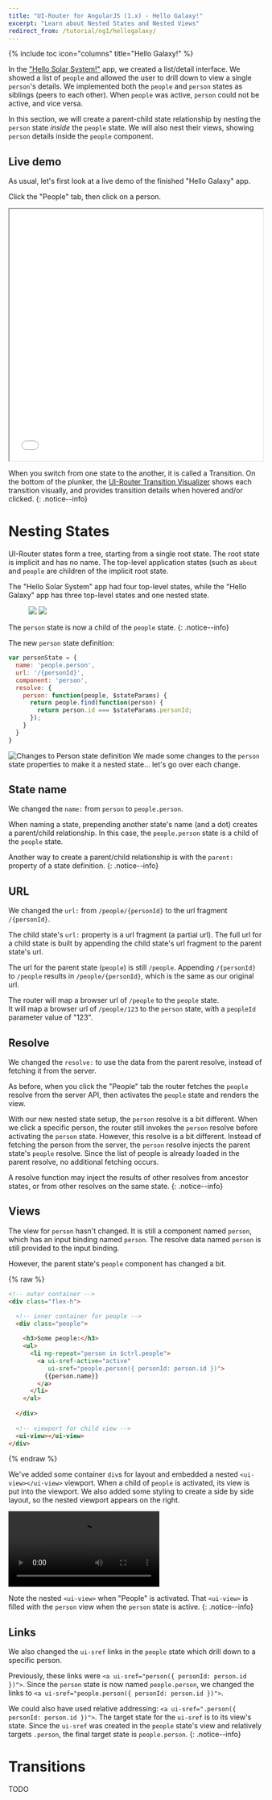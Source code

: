 ```yaml
---
title: "UI-Router for AngularJS (1.x) - Hello Galaxy!"
excerpt: "Learn about Nested States and Nested Views"
redirect_from: /tutorial/ng1/hellogalaxy/
---
```

{% include toc icon="columns" title="Hello Galaxy!" %}

In the ["Hello Solar System!"](hellosolarsystem) app, we created a list/detail interface.
We showed a list of `people` and allowed the user to drill down to view a single `person`'s details.
We implemented both the `people` and `person` states as siblings (peers to each other).
When `people` was active, `person` could not be active, and vice versa.

In this section, we will create a parent-child state relationship by nesting the `person` state _inside_ the `people` state.
We will also nest their views, showing `person` details inside the `people` component.

## Live demo

As usual, let's first look at a live demo of the finished "Hello Galaxy" app.

Click the "People" tab, then click on a person. 

<iframe style="width: 100%; height: 500px;" 
  src="//embed.plnkr.co/jbZgIg/?show=preview"
  frameborder="1" allowfullscren="allowfullscren"></iframe>

When you switch from one state to the another, it is called a Transition. 
On the bottom of the plunker, the [UI-Router Transition Visualizer](https://github.com/ui-router/visualizer)
shows each transition visually, and provides transition details when hovered and/or clicked.
{: .notice--info}

# Nesting States

UI-Router states form a tree, starting from a single root state.
The root state is implicit and has no name.
The top-level application states (such as `about` and `people` are children of the implicit root state.

The "Hello Solar System" app had four top-level states, while the 
"Hello Galaxy" app has three top-level states and one nested state.

<figure class="half">
    <img src="/assets/tutorial/hellosolarsystem.png">
    <img src="/assets/tutorial/hellogalaxy.png">
</figure>

The `person` state is now a child of the `people` state.
{: .notice--info}

The new `person` state definition:

```js
var personState = { 
  name: 'people.person', 
  url: '/{personId}', 
  component: 'person',
  resolve: {
    person: function(people, $stateParams) {
      return people.find(function(person) { 
        return person.id === $stateParams.personId;
      });
    }
  }
}
```



![Changes to Person state definition](/assets/tutorial/ss-to-galaxy-diff.png)
We made some changes to the `person` state properties to make it a nested state... let's go over each change.



## State name

We changed the `name:` from `person` to `people.person`.

When naming a state, prepending another state's name (and a dot) creates a parent/child relationship.
In this case, the `people.person` state is a child of the `people` state.

Another way to create a parent/child relationship is with the `parent:` property of a state definition.
{: .notice--info}

## URL

We changed the `url:` from `/people/{personId}` to the url fragment `/{personId}`.

The child state's `url:` property is a url fragment (a partial url).
The full url for a child state is built by appending the child state's url fragment to the parent state's url.

The url for the parent state (`people`) is still `/people`.
Appending `/{personId}` to `/people` results in `/people/{personId}`, which is the same as our original url.

The router will map a browser url of `/people` to the `people` state.  
It will map a browser url of `/people/123` to the `person` state, with a `peopleId` parameter value of "123".

## Resolve

We changed the `resolve:` to use the data from the parent resolve, instead of fetching it from the server.

As before, when you click the "People" tab the router fetches the `people` resolve from the server API, 
then activates the `people` state and renders the view.

With our new nested state setup, the `person` resolve is a bit different.
When we click a specific person, the router still invokes the `person` resolve before activating the `person` state.
However, this resolve is a bit different.
Instead of fetching the person from the server, the `person` resolve injects the parent state's `people` resolve.
Since the list of people is already loaded in the parent resolve, no additional fetching occurs.

A resolve function may inject the results of other resolves from ancestor states, or from other resolves on the same state.
{: .notice--info}


## Views

The view for `person` hasn't changed.
It is still a component named `person`, which has an input binding named `person`.
The resolve data named `person` is still provided to the input binding.

However, the parent state's `people` component has changed a bit.

{% raw %}
```html
<!-- outer container -->
<div class="flex-h">  

  <!-- inner container for people -->
  <div class="people">
  
    <h3>Some people:</h3>
    <ul>
      <li ng-repeat="person in $ctrl.people">
        <a ui-sref-active="active" 
           ui-sref="people.person({ personId: person.id })">
          {{person.name}}
        </a>
      </li>
    </ul>
    
  </div>
  
  <!-- viewport for child view -->
  <ui-view></ui-view>
</div>
```
{% endraw %}

We've added some container `div`s for layout and embedded a nested `<ui-view></ui-view>` viewport.
When a child of `people` is activated, its view is put into the viewport.
We also added some styling to create a side by side layout, so the nested viewport appears on the right. 


<video controls="controls" autoplay loop>
  <source src="/assets/tutorial/nested view.mov.mp4" type="video/mp4">
  <source src="/assets/tutorial/nested view.mov.webm" type="video/webm">
</video>

Note the nested `<ui-view>` when "People" is activated.
That `<ui-view>` is filled with the `person` view when the `person` state is active.
{: .notice--info}

## Links

We also changed the `ui-sref` links in the `people` state which drill down to a specific person.

Previously, these links were `<a ui-sref="person({ personId: person.id })">`.
Since the `person` state is now named `people.person`, we changed the links to `<a ui-sref="people.person({ personId: person.id })">`.

We could also have used relative addressing: `<a ui-sref=".person({ personId: person.id })">`.
The target state for the `ui-sref` is to its view's state.
Since the `ui-sref` was created in the `people` state's view and relatively targets `.person`, the final target state is `people.person`.
{: .notice--info}

# Transitions

TODO
